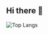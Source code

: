 ## Hi there 👋

![Top Langs](https://github-readme-stats.vercel.app/api/top-langs/?username=n3vsk1y&theme=github&show_icons=true&hide_border=true)

<!--
**n3vsk1y/n3vsk1y** is a ✨ _special_ ✨ repository because its `README.md` (this file) appears on your GitHub profile.

Here are some ideas to get you started:

- 🔭 I’m currently working on ...
- 🌱 I’m currently learning ...
- 👯 I’m looking to collaborate on ...
- 🤔 I’m looking for help with ...
- 💬 Ask me about ...
- 📫 How to reach me: ...
- 😄 Pronouns: ...
- ⚡ Fun fact: ...
-->
